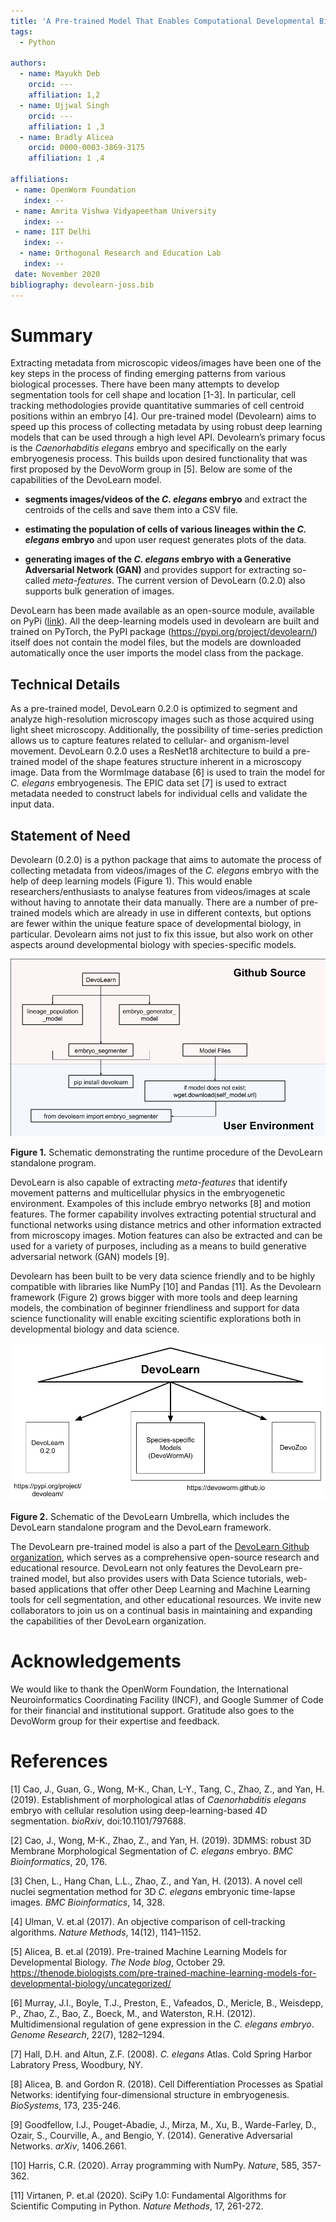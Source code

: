 ```yaml
---  
title: 'A Pre-trained Model That Enables Computational Developmental Biology Research and Education'  
tags:  
  - Python  

authors:  
  - name: Mayukh Deb  
    orcid: ---  
    affiliation: 1,2 
  - name: Ujjwal Singh  
    orcid: ---  
    affiliation: 1 ,3
  - name: Bradly Alicea  
    orcid: 0000-0003-3869-3175  
    affiliation: 1 ,4
    
affiliations:  
 - name: OpenWorm Foundation  
   index: --  
 - name: Amrita Vishwa Vidyapeetham University 
   index: -- 
 - name: IIT Delhi  
   index: -- 
  - name: Orthogonal Research and Education Lab
   index: -- 
 date: November 2020 
bibliography: devolearn-joss.bib  
---  
```


# Summary
Extracting metadata from microscopic videos/images have been one of the key steps in the process of finding emerging patterns from various biological processes. There have been many attempts to develop segmentation tools for cell shape and location [1-3]. In particular, cell tracking methodologies provide quantitative summaries of cell centroid positions within an embryo [4]. Our pre-trained model (Devolearn) aims to speed up this process of collecting metadata by using robust deep learning models that can be used through a high level API. Devolearn’s primary focus is the _Caenorhabditis elegans_ embryo and specifically on the early embryogenesis process. This builds upon desired functionality that was first proposed by the DevoWorm group in [5]. Below are some of the capabilities of the DevoLearn model.

* **segments images/videos of the _C. elegans_ embryo** and extract the centroids of the cells and save them into a CSV file.  

* **estimating the population of cells of various lineages within the _C. elegans_ embryo** and upon user request generates plots of the data.  

* **generating images of the _C. elegans_ embryo with a Generative Adversarial Network (GAN)** and provides support for extracting so-called _meta-features_. The current version of DevoLearn (0.2.0) also supports bulk generation of images.  

DevoLearn has been made available as an open-source module, available on PyPi ([link](https://pypi.org/project/devolearn/)). All the deep-learning models used in devolearn are built and trained on PyTorch, the PyPI package (https://pypi.org/project/devolearn/) itself does not contain the model files, but the models are downloaded automatically once the user imports the model class from the package. 

## Technical Details  
As a pre-trained model, DevoLearn 0.2.0 is optimized to segment and analyze high-resolution microscopy images such as those acquired using light sheet microscopy. Additionally, the possibility of time-series prediction allows us to capture features related to cellular- and organism-level movement. DevoLearn 0.2.0 uses a ResNet18 architecture to build a pre-trained model of the shape features structure inherent in a microscopy image. Data from the WormImage database [6] is used to train the model for _C. elegans_ embryogenesis. The EPIC data set [7] is used to extract metadata needed to construct labels for individual cells and validate the input data. 

## Statement of Need
Devolearn (0.2.0) is a python package that aims to automate the process of collecting metadata from videos/images of the _C. elegans_ embryo with the help of deep learning models (Figure 1). This would enable researchers/enthusiasts to analyse features from videos/images at scale without having to annotate their data manually. There are a number of pre-trained models which are already in use in different contexts, but options are fewer within the unique feature space of developmental biology, in particular. Devolearn aims not just to fix this issue, but also work on other aspects around developmental biology with species-specific models.  

<P>
<CENTER>
  <IMG SRC="https://github.com/DevoLearn/Education/blob/master/DevoLearn%20Schematic.png">
</CENTER>
</P>

**Figure 1.** Schematic demonstrating the runtime procedure of the DevoLearn standalone program.  
  
DevoLearn is also capable of extracting _meta-features_ that identify movement patterns and multicellular physics in the embryogenetic environment. Exampoles of this include embryo networks [8] and motion features. The former capability involves extracting potential structural and functional networks using distance metrics and other information extracted from microscopy images. Motion features can also be extracted and can be used for a variety of purposes, including as a means to build generative adversarial network (GAN) models [9].

Devolearn has been built to be very data science friendly and to be highly compatible with libraries like NumPy [10] and Pandas [11]. As the Devolearn framework (Figure 2) grows bigger with more tools and deep learning models, the combination of beginner friendliness and support for data science functionality will enable exciting scientific explorations both in developmental biology and data science.   

<P>
<CENTER>
  <IMG SRC="https://github.com/DevoLearn/Education/blob/master/DevoLearn%20Umbrella.png">
</CENTER>
</P>

**Figure 2.** Schematic of the DevoLearn Umbrella, which includes the DevoLearn standalone program and the DevoLearn framework.  

The DevoLearn pre-trained model is also a part of the [DevoLearn Github organization](https://github.com/devolearn), which serves as a comprehensive open-source research and educational resource. DevoLearn not only features the DevoLearn pre-trained model, but also provides users with Data Science tutorials, web-based applications that offer other Deep Learning and Machine Learning tools for cell segmentation, and other educational resources.  We invite new collaborators to join us on a continual basis in maintaining and expanding the capabilities of ther DevoLearn organization.  

# Acknowledgements
We would like to thank the OpenWorm Foundation, the International Neuroinformatics Coordinating Facility (INCF), and Google Summer of Code for their financial and institutional support. Gratitude also goes to the DevoWorm group for their expertise and feedback.

# References
[1] Cao, J., Guan, G., Wong, M-K., Chan, L-Y., Tang, C., Zhao, Z., and Yan, H. (2019). Establishment of morphological atlas of _Caenorhabditis elegans_ embryo with cellular resolution using deep-learning-based 4D segmentation. _bioRxiv_, doi:10.1101/797688.  

[2] Cao, J., Wong, M-K., Zhao, Z., and Yan, H. (2019). 3DMMS: robust 3D Membrane Morphological Segmentation of _C. elegans_ embryo. _BMC Bioinformatics_, 20, 176.  

[3] Chen, L., Hang Chan, L.L., Zhao, Z., and Yan, H. (2013). A novel cell nuclei segmentation method for 3D _C. elegans_ embryonic time-lapse images. _BMC Bioinformatics_, 14, 328.  

[4] Ulman, V. et.al (2017). An objective comparison of cell-tracking algorithms. _Nature Methods_, 14(12), 1141–1152.  

[5] Alicea, B. et.al (2019). Pre-trained Machine Learning Models for Developmental Biology. _The Node blog_, October 29. https://thenode.biologists.com/pre-trained-machine-learning-models-for-developmental-biology/uncategorized/  

[6] Murray, J.I., Boyle, T.J., Preston, E., Vafeados, D., Mericle, B., Weisdepp, P., Zhao, Z., Bao, Z., Boeck, M., and Waterston, R.H. (2012). Multidimensional regulation of gene expression in the _C. elegans embryo_. _Genome Research_, 22(7), 1282–1294.

[7] Hall, D.H. and Altun, Z.F. (2008). _C. elegans_ Atlas. Cold Spring Harbor Labratory Press, Woodbury, NY.

[8] Alicea, B. and Gordon R. (2018). Cell Differentiation Processes as Spatial Networks: identifying four-dimensional structure in embryogenesis. _BioSystems_, 173, 235-246.   

[9] Goodfellow, I.J., Pouget-Abadie, J., Mirza, M., Xu, B., Warde-Farley, D., Ozair, S., Courville, A., and Bengio, Y. (2014). Generative Adversarial Networks. _arXiv_, 1406.2661.  

[10] Harris, C.R. (2020). Array programming with NumPy. _Nature_, 585, 357-362.  

[11] Virtanen, P. et.al (2020). SciPy 1.0: Fundamental Algorithms for Scientific Computing in Python. _Nature Methods_, 17, 261-272.    
